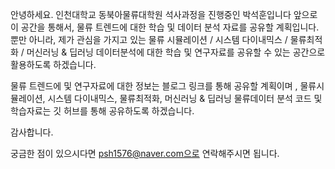 
안녕하세요. 인천대학교 동북아물류대학원 석사과정을 진행중인 박석훈입니다 
앞으로 이 공간을 통해서, 물류 트렌드에 대한 학습 및 데이터 분석 자료를 공유할 계획입니다.
뿐만 아니라, 제가 관심을 가지고 있는 물류 시뮬레이션 / 시스템 다이내믹스 / 물류최적화 / 머신러닝 & 딥러닝 데이터분석에 대한 학습 및 연구자료를 공유할 수 있는 공간으로 활용하도록 하겠습니다. 

물류 트렌드에 및 연구자료에 대한 정보는 블로그 링크를 통해 공유할  계획이며 , 물류시뮬레이션, 시스템 다이내믹스, 물류최적화, 머신러닝 & 딥러닝 물류데이터 분석 코드 및 학습자료는 깃 허브를 통해 공유하도록 하겠습니다. 

감사합니다. 

궁금한 점이 있으시다면 psh1576@naver.com으로 연락해주시면 됩니다. 
